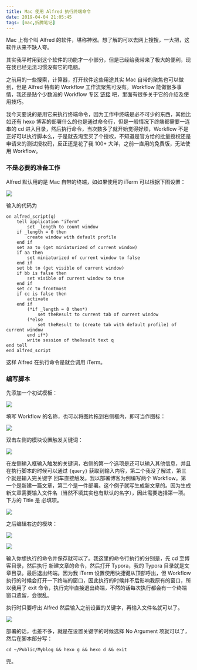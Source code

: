 ```yaml
---
title: Mac 使用 Alfred 执行终端命令
date: 2019-04-04 21:05:45
tags: [mac,折腾笔记]
---
```

<!-- more -->
Mac 上有个叫 Alfred 的软件，堪称神器。想了解的可以去网上搜搜，一大把，这软件从来不缺人夸。

其实我平时用到这个软件的功能才一小部分，但是已经给我带来了极大的便利，现在我已经无法习惯没有它的电脑。

之前用的一些搜索，计算器，打开软件这些用途其实 Mac 自带的聚焦也可以做到，但是 Alfred 特有的 Workflow 工作流聚焦可没有。Workflow 能做很多事情，我还是贴个少数派的 Workflow 专区 [链接](<https://sspai.com/tag/Alfred>) 吧，里面有很多关于它的介绍及使用技巧。

我今天要说的是用它来执行终端命令，因为工作中终端是必不可少的东西，其他比如还有 hexo 博客的部署什么的也是通过命令行，但是一般情况下终端都需要一连串的 cd 进入目录，然后执行命令，当次数多了就开始觉得好烦，Workflow 不是正好可以执行脚本么，于是就去淘宝买了个授权，不知道是官方给的批量授权还是申请来的测试授权码，反正还是花了我 100+ 大洋，之前一直用的免费版，无法使用 Workflow。

### 不是必要的准备工作

Alfred 默认用的是 Mac 自带的终端，如如果使用的 iTerm 可以根据下图设置：

![](https://personal-1251959693.cos.ap-chengdu.myqcloud.com/2019-04-04-Xnip2019-04-04_21-41-25.png)

输入的代码为

```
on alfred_script(q)
    tell application "iTerm"
        set _length to count window
    if _length = 0 then
        create window with default profile
    end if
    set aa to (get miniaturized of current window)
    if aa then
        set miniaturized of current window to false
    end if
    set bb to (get visible of current window)
    if bb is false then
        set visible of current window to true
    end if
    set cc to frontmost
    if cc is false then
        activate
    end if
        (*if _length = 0 then*)
            set theResult to current tab of current window
        (*else
            set theResult to (create tab with default profile) of current window
        end if*)
        write session of theResult text q
end tell
end alfred_script
```

这样 Alfred 在执行命令是就会调用 iTerm。

### 编写脚本

先添加一个初试模板：

![](https://personal-1251959693.cos.ap-chengdu.myqcloud.com/2019-04-04-Xnip2019-04-04_21-44-57.png)

填写 Workflow 的名称，也可以将图片拖到右侧框内，即可当作图标：

![](https://personal-1251959693.cos.ap-chengdu.myqcloud.com/2019-04-04-Xnip2019-04-04_21-46-51.png)

双击左侧的模块设置触发关键词：

![](https://personal-1251959693.cos.ap-chengdu.myqcloud.com/2019-04-04-134948.png)

在左侧输入框输入触发的关键词，右侧的第一个选项是还可以输入其他信息，并且在执行脚本的时候可以通过 `{query}` 获取到输入内容，第二个我没了解过，第三个就是输入完关键字 回车直接触发。我以部署博客为例编写两个 Workflow。第一个是新建一篇文章，第二个是一件部署。这个例子就写生成新文章的。因为生成新文章需要输入文件名（当然不填其实也有默认的名字），因此需要选择第一项。下方的 Title 是 必填项。

![](https://personal-1251959693.cos.ap-chengdu.myqcloud.com/2019-04-04-135110.png)

之后编辑右边的模块：

![](https://personal-1251959693.cos.ap-chengdu.myqcloud.com/2019-04-04-135912.png)

![](https://personal-1251959693.cos.ap-chengdu.myqcloud.com/2019-04-04-140100.png)

输入你想执行的命令并保存就可以了。我这里的命令行执行的分别是，先 cd 至博客目录，然后执行 新建文章的命令，然后打开 Typora，我的 Typora 目录就是文章目录。最后退出终端。因为我 iTerm 设置使用快捷键从顶部呼出，但 Workflow 执行的时候会打开一下终端的窗口，因此执行的时候并不后影响我原有的窗口，所以我用了 exit 命令，执行完毕直接退出终端，不然的话每次执行都会有一个终端窗口遗留，会很乱。

执行时只要呼出 Alfred  然后输入之前设置的关键字，再输入文件名就可以了。

![](https://personal-1251959693.cos.ap-chengdu.myqcloud.com/2019-04-04-140726.png)

部署的话，也差不多，就是在设置关键字的时候选择 No Argument 项就可以了，然后在脚本部分写：

```
cd ~/Public/Myblog && hexo g && hexo d && exit
```

 完。